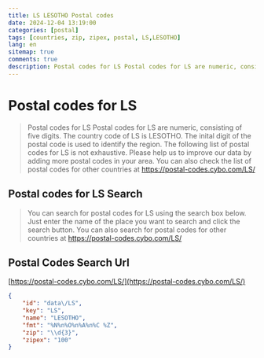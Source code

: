 ```yaml
---
title: LS LESOTHO Postal codes 
date: 2024-12-04 13:19:00
categories: [postal]
tags: [countries, zip, zipex, postal, LS,LESOTHO]
lang: en
sitemap: true
comments: true
description: Postal codes for LS Postal codes for LS are numeric, consisting of five digits. The country code of LS is LESOTHO. The inital digit of the postal code is used to identify the region. The following list of postal codes for LS is not exhaustive. Please help us to improve our data by adding more postal codes in your area. You can also check the list of postal codes for other countries at https://postal-codes.cybo.com/LS/
---
```


# Postal codes for LS
> Postal codes for LS Postal codes for LS are numeric, consisting of five digits. The country code of LS is LESOTHO. The inital digit of the postal code is used to identify the region. The following list of postal codes for LS is not exhaustive. Please help us to improve our data by adding more postal codes in your area. You can also check the list of postal codes for other countries at https://postal-codes.cybo.com/LS/

## Postal codes for LS Search 
> You can search for postal codes for LS using the search box below. Just enter the name of the place you want to search and click the search button. You can also search for postal codes for other countries at https://postal-codes.cybo.com/LS/

## Postal Codes Search Url

[https://postal-codes.cybo.com/LS/](https://postal-codes.cybo.com/LS/)
```json
{
    "id": "data\/LS",
    "key": "LS",
    "name": "LESOTHO",
    "fmt": "%N%n%O%n%A%n%C %Z",
    "zip": "\\d{3}",
    "zipex": "100"
}
```
